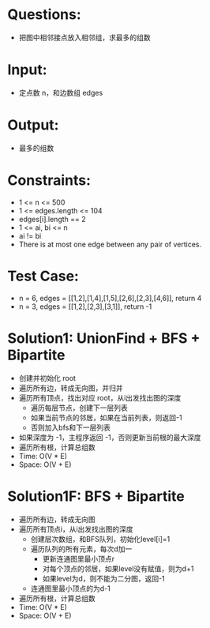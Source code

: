 # Questions: 
 - 把图中相邻接点放入相邻组，求最多的组数

# Input: 
 - 定点数 n，和边数组 edges

# Output:
 - 最多的组数

# Constraints:
 - 1 <= n <= 500
 - 1 <= edges.length <= 104
 - edges[i].length == 2
 - 1 <= ai, bi <= n
 - ai != bi
 - There is at most one edge between any pair of vertices.

# Test Case:
 - n = 6, edges = [[1,2],[1,4],[1,5],[2,6],[2,3],[4,6]], return 4
 - n = 3, edges = [[1,2],[2,3],[3,1]], return -1

# Solution1: UnionFind + BFS + Bipartite 
 - 创建并初始化 root
 - 遍历所有边，转成无向图，并归并
 - 遍历所有顶点，找出对应 root，从i出发找出图的深度
    - 遍历每层节点，创建下一层列表
    - 如果当前节点的邻居，如果在当前列表，则返回-1
    - 否则加入bfs和下一层列表
 - 如果深度为 -1，主程序返回 -1，否则更新当前根的最大深度
 - 遍历所有根，计算总组数
 - Time: O(V * E)
 - Space: O(V + E)
 
# Solution1F: BFS + Bipartite 
 - 遍历所有边，转成无向图
 - 遍历所有顶点i，从i出发找出图的深度
    - 创建层次数组，和BFS队列，初始化level[i]=1
    - 遍历队列的所有元素，每次d加一
        - 更新连通图里最小顶点r
        - 对每个顶点的邻居，如果level没有赋值，则为d+1
        - 如果level为d，则不能为二分图，返回-1
    - 连通图里最小顶点的为d-1
 - 遍历所有根，计算总组数
 - Time: O(V * E)
 - Space: O(V + E)